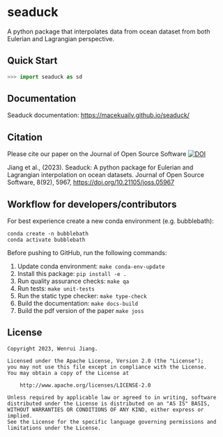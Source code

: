 # seaduck

A python package that interpolates data from ocean dataset from both Eulerian and Lagrangian perspective.

## Quick Start

```python
>>> import seaduck as sd

```

## Documentation

Seaduck documentation:
https://macekuailv.github.io/seaduck/

## Citation

Please cite our paper on the Journal of Open Source Software
[![DOI](https://joss.theoj.org/papers/10.21105/joss.05967/status.svg)](https://doi.org/10.21105/joss.05967)

Jiang et al., (2023). Seaduck: A python package for Eulerian and Lagrangian interpolation on ocean datasets. Journal of Open Source Software, 8(92), 5967, https://doi.org/10.21105/joss.05967

## Workflow for developers/contributors

For best experience create a new conda environment (e.g. bubblebath):

```
conda create -n bubblebath
conda activate bubblebath
```

Before pushing to GitHub, run the following commands:

1. Update conda environment: `make conda-env-update`
1. Install this package: `pip install -e .`
1. Run quality assurance checks: `make qa`
1. Run tests: `make unit-tests`
1. Run the static type checker: `make type-check`
1. Build the documentation: `make docs-build`
1. Build the pdf version of the paper `make joss`

## License

```
Copyright 2023, Wenrui Jiang.

Licensed under the Apache License, Version 2.0 (the "License");
you may not use this file except in compliance with the License.
You may obtain a copy of the License at

    http://www.apache.org/licenses/LICENSE-2.0

Unless required by applicable law or agreed to in writing, software
distributed under the License is distributed on an "AS IS" BASIS,
WITHOUT WARRANTIES OR CONDITIONS OF ANY KIND, either express or implied.
See the License for the specific language governing permissions and
limitations under the License.
```
